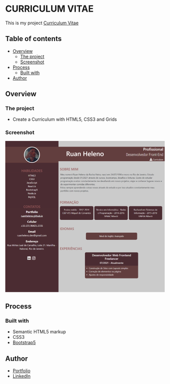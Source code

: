 # CURRICULUM VITAE

This is my project [Curriculum Vitae](https://curriculumvitaeruanheleno.netlify.app)

## Table of contents

- [Overview](#overview)
  - [The project](#the-project)
  - [Screenshot](#screenshot)
- [Process](#Process)
  - [Built with](#built-with)
- [Author](#author)

## Overview

### The project

- Create a Curriculum with HTML5, CSS3 and Grids

### Screenshot

![Project](src\Images\project.png)

## Process

### Built with

- Semantic HTML5 markup
- CSS3
- [Bootstrap5](https://getbootstrap.com)

## Author

- [Portfolio](https://ruanheleno.github.io)
- [LinkedIn](https://www.linkedin.com/in/ruanheleno/)